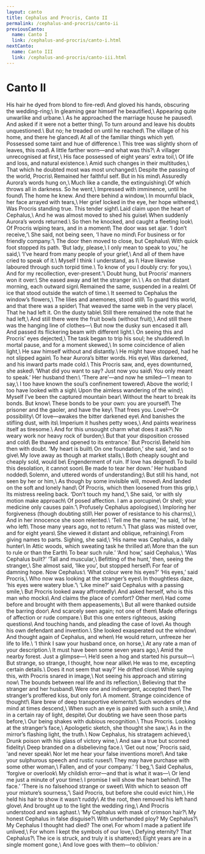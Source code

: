 ```yaml
---
layout: canto
title: Cephalus and Procris, Canto II
permalink: /cephalus-and-procris/canto-ii
previousCanto:
  name: Canto I
  link: /cephalus-and-procris/canto-i.html
nextCanto:
  name: Canto III
  link: /cephalus-and-procris/canto-iii.html
---
```


# Canto II
His hair he dyed from blond to fire-red\\
And gloved his hands, obscuring the wedding-ring;\\
In gleaming gear himself he beautified,\\
Appearing quite unwarlike and urbane.\\
As he approached the marriage house he paused\\
And asked if it were not a better thing\\
To turn around and leave his doubts unquestioned.\\
But no; he treaded on until he reached\\
The village of his home, and there he glanced\\
At all of the familiar things which yet\\
Possessed some taint and hue of difference.\\
This tree was slightly shorn of leaves, this road\\
A little farther worn—and what was this?\\
A villager unrecognised at first,\\
His face possessed of eight years’ extra toil,\\
Of life and loss, and natural existence.\\
Amid such changes in their multitudes,\\
That which he doubted most was most unchanged:\\
Despite the passing of the world, Procris\\
Remained her faithful self. But in his mind\\
Assuredly Aurora’s words hung on,\\
Much like a candle, the extinguishing\\
Of which throws all in darkness. So he went,\\
Impressed with imminence, until he found\\
The home he knew. And there behind a window,\\
In mournful black, her face arrayed with tears,\\
Her grief locked in the eye, her hope withered,\\
Was Procris standing true. This tender sight\\
Laid claim upon the heart of Cephalus,\\
And he was almost moved to shed his guise\\
When suddenly Aurora’s words returned.\\
So then he knocked, and caught a fleeting look\\
Of Procris wiping tears, and in a moment\\
The door was set ajar. ‘I don’t receive,’\\
She said, not being seen, ‘I have no mind\\
For business or for friendly company.’\\
The door then moved to close, but Cephalus\\
With quick foot stopped its path. ‘But lady, please,\\
I only mean to speak to you,’ he said,\\
‘I’ve heard from many people of your grief,\\
And all of them have cried to speak of it.\\
Myself I think I understand, as I\\
Have likewise laboured through such torpid time.\\
To know of you I doubly cry: for you,\\
And for my recollection, ever-present.’\\
Doubt hung, but Procris’ manners won it over:\\
She eased away and let the stranger in.\\
\\
As on that distant morning, each outward sign\\
Remained the same, suspended in a realm\\
Of ice that stood outside the watch of time.\\
It seemed to Cephalus the window’s flowers,\\
The lilies and anemones, stood still\\
To guard this world, and that there was a spider\\
That weaved the same web in the very place\\
That he had left it. On the dusty table\\
Still there remained the note that he had left,\\
And still there were the fruit bowls (without fruit),\\
And still there was the hanging line of clothes—\\
But now the dusky sun encased it all\\
And passed its flickering beam with different light.\\
On seeing this and Procris’ eyes dejected,\\
The task began to trip his soul; he shuddered\\
In mortal pause, and for a moment skewed,\\
In some coincidence of alien light,\\
He saw himself without and distantly.\\
He might have stopped, had he not slipped again\\
To hear Aurora’s bitter words. His eye\\
Was darkened, and his inward parts made cold.\\
This Procris saw, and, eyes downturned, she asked\\
‘What did you want to say? Just now you said\\
You only meant to speak.’ Her husband then:\\
‘There are’—and now he smiled—‘I mean to say,\\
I too have known the soul’s confinement towered\\
Above the world; I too have looked with a sigh\\
Upon the aimless wandering of the wind;\\
Myself I’ve been the captured mountain bear\\
Without the heart to break its bonds. But know\\
These bonds to be your own: you are yourself\\
The prisoner and the gaoler, and have the key\\
That frees you. Love!—Or possibility\\
Of love—awakes the bitter darkened eye\\
And banishes the stifling dust, with its\\
Imperium it hushes petty woes,\\
And paints weariness itself as tiresome.\\
And for this unsought charm what does it ask?\\
No weary work nor heavy rock of burden;\\
But that your disposition crossed and cold\\
Be thawed and opened to its entrance.’ But Procris\\
Beheld him then with doubt. ‘My heart is built\\
On one foundation,’ she said, ‘and so to give\\
My love away as though at market stalls,\\
Both cheaply sought and cheaply sold, would be\\
Engenderment of ruin. If love has deigned\\
To build this desolation, it cannot soon\\
Be made to tear her down.’ Her husband nodded\\
Solemn, and uttered words of understanding;\\
But still his hand, not seen by her or him,\\
As though by some invisible will, moved\\
And landed on the soft and lonely hand\\
Of Procris, which then loosened from this grip,\\
Its mistress reeling back. ‘Don’t touch my hand,’\\
She said, ‘or with sly motion make approach\\
Of posed affection. I am a porcupine\\
Or shell; your medicine only causes pain.’\\
Profusely Cephalus apologised,\\
Imploring her forgiveness (though doubting still\\
Her power of resistance to his charms),\\
And in her innocence she soon relented.\\
‘Tell me the name,’ he said, ‘of he who left\\
Those many years ago, not to return.’\\
That glass was misted over, and for eight years\\
She viewed it distant and oblique, refraining\\
From giving names to parts. Sighing, she said,\\
‘His name was Cephalus, a daily hunter\\
In Attic woods, which sweating task he thrilled at\\
More than the sun to rule or than the Earth\\
To bear such rule.’ ‘And how,’ said Cephalus,\\
‘Was Cephalus built?’ ‘Tall and muscular,\\
Befitting of the hunt,’ then, seeing the stranger,\\
She almost said, ‘like you’, but stopped herself\\
For fear of damning hope. Now Cephalus:\\
‘What colour were his eyes?’ ‘His eyes,’ said Procris,\\
Who now was looking at the stranger’s eyes\\
In thoughtless daze, ‘his eyes were watery blue.’\\
‘Like mine?’ said Cephalus with a passing smile,\\
But Procris looked away affrontedly\\
And asked herself, who is this man who mocks\\
And claims the place of comfort? Other men\\
Had come before and brought with them appeasements,\\
But all were thanked outside the barring door\\
And scarcely seen again; not one of them\\
Made offerings of affection or rude compare.\\
But this one enters righteous, asking questions\\
And touching hands, and pleading the case of love\\
As though his own defendant and invention.\\
She looked exasperated out the window\\
And thought again of Cephalus, and when\\
He would return, unfreeze her life to life.\\
‘I think I saw your husband once, on horse,\\
At any rate a man of your description.\\
It must have been some seven years ago,\\
Amid the nearby forest. Just a glimpse—\\
He’d seen a hog and started his pursuit—\\
But strange, so strange, I thought, how near alike\\
He was to me, excepting certain details.\\
Does it not seem that way?’ He drifted close\\
While saying this, with Procris snared in image,\\
Not seeing his approach and stirring now\\
The bounds between real life and its reflection,\\
Believing that the stranger and her husband\\
Were one and indivergent, accepted then\\
The stranger’s proffered kiss, but only for\\
A moment. Strange coincidence of thought!\\
Rare brew of deep transportive elements!\\
Such wonders of the mind at times descend,\\
When such an eye is paired with such a smile,\\
And in a certain ray of light, despite\\
Our doubting we have seen those parts before,\\
Our being shakes with dubious recognition.\\
Thus Procris. Looking at the stranger’s face,\\
Apologetic sketch, she thought she saw,\\
As in the mirror’s flashing light, the truth.\\
Now Cephalus, his stratagem achieved,\\
Drunk poison with his glass of victory wine,\\
And saw a true but scorned fidelity\\
Deep branded on a disbelieving face.\\
‘Get out now,’ Procris said, ‘and never speak\\
Nor let me hear your false inventions more!\\
And take your sulphurous speech and rustic ruses!\\
They may have purchase with some other woman,\\
Fallen, and of your company.’ ‘I beg,’\\
Said Cephalus, ‘forgive or overlook\\
My childish error—and that is what it was—\\
Or lend me just a minute of your time:\\
I promise I will show the heart behind\\
The face.’ ‘There is no falsehood strange or sweet\\
With which to season off your mixture’s sourness,’\\
Said Procris, but before she could evict him,\\
He held his hair to show it wasn’t ruddy\\
At the root, then removed his left hand glove\\
And brought up to the light the wedding ring,\\
And Procris understood and was aghast.\\
‘My Cephalus with mask of crimson hair?\\
My honest Cephalus in false disguise?\\
With underhanded ploy? My Cephalus?\\
My Cephalus I thought had died? The one\\
For whom I made a patient life unlived,\\
For whom I kept the symbols of our love,\\
Defying eternity? That Cephalus?\\
The ice is struck, and truly it is shattered;\\
Eight years are in a single moment gone,\\
And love goes with them—to oblivion.’